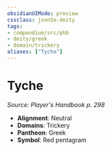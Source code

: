 ```yaml
---
obsidianUIMode: preview
cssclass: json5e-deity
tags:
- compendium/src/phb
- deity/greek
- domain/trickery
aliases: ["Tyche"]
---
```

# Tyche
*Source: Player's Handbook p. 298* 

- **Alignment**: Neutral
- **Domains**: Trickery
- **Pantheon**: Greek
- **Symbol**: Red pentagram